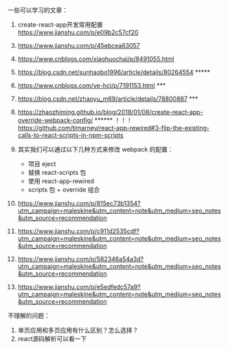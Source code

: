 一些可以学习的文章：
1. create-react-app开发常用配置
   https://www.jianshu.com/p/e09b2c57cf20
<!-- 2. https://www.cnblogs.com/tian-long/p/9237242.html -->
3. https://www.jianshu.com/p/45ebcea63057
4. https://www.cnblogs.com/xiaohuochai/p/8491055.html
5. https://blog.csdn.net/sunhaobo1996/article/details/80264554    *****
6. https://www.cnblogs.com/ye-hcj/p/7191153.html     ***
7. https://blog.csdn.net/zhaoyu_m69/article/details/78800887    ***
8. https://zhaozhiming.github.io/blog/2018/01/08/create-react-app-override-webpack-config/    ****** ！！！
   https://github.com/timarney/react-app-rewired#3-flip-the-existing-calls-to-react-scripts-in-npm-scripts

9. 其实我们可以通过以下几种方式来修改 webpack 的配置：
    * 项目 eject
    * 替换 react-scripts 包
    * 使用 react-app-rewired
    * scripts 包 + override 组合

10. https://www.jianshu.com/p/815ec73b1354?utm_campaign=maleskine&utm_content=note&utm_medium=seo_notes&utm_source=recommendation
11. https://www.jianshu.com/p/c911d2535cdf?utm_campaign=maleskine&utm_content=note&utm_medium=seo_notes&utm_source=recommendation
12. https://www.jianshu.com/p/582346a54a3d?utm_campaign=maleskine&utm_content=note&utm_medium=seo_notes&utm_source=recommendation
13. https://www.jianshu.com/p/e5edfedc57a9?utm_campaign=maleskine&utm_content=note&utm_medium=seo_notes&utm_source=recommendation

不理解的问题：
1. 单页应用和多页应用有什么区别？怎么选择？
2. react源码解析可以看一下
